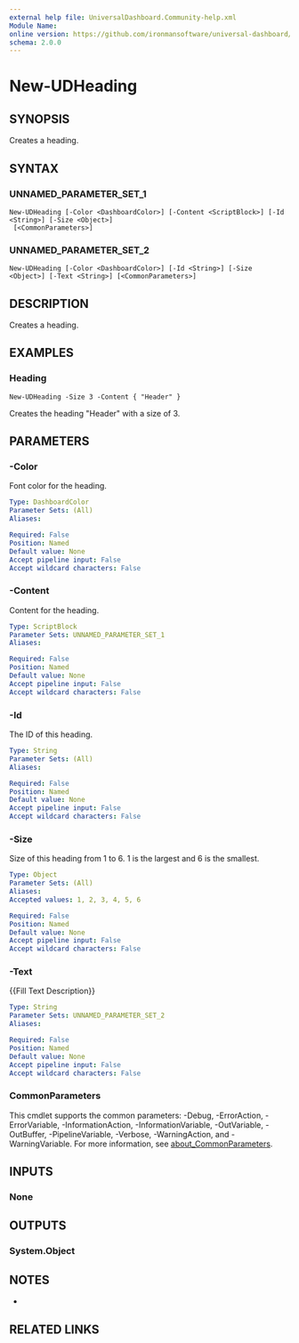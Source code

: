 ```yaml
---
external help file: UniversalDashboard.Community-help.xml
Module Name:
online version: https://github.com/ironmansoftware/universal-dashboard/blob/master/src/UniversalDashboard/Help/New-UDHeading.md
schema: 2.0.0
---
```


# New-UDHeading

## SYNOPSIS
Creates a heading.

## SYNTAX

### UNNAMED_PARAMETER_SET_1
```
New-UDHeading [-Color <DashboardColor>] [-Content <ScriptBlock>] [-Id <String>] [-Size <Object>]
 [<CommonParameters>]
```

### UNNAMED_PARAMETER_SET_2
```
New-UDHeading [-Color <DashboardColor>] [-Id <String>] [-Size <Object>] [-Text <String>] [<CommonParameters>]
```

## DESCRIPTION
Creates a heading.

## EXAMPLES

### Heading
```
New-UDHeading -Size 3 -Content { "Header" }
```

Creates the heading "Header" with a size of 3.

## PARAMETERS

### -Color
Font color for the heading.

```yaml
Type: DashboardColor
Parameter Sets: (All)
Aliases:

Required: False
Position: Named
Default value: None
Accept pipeline input: False
Accept wildcard characters: False
```

### -Content
Content for the heading.

```yaml
Type: ScriptBlock
Parameter Sets: UNNAMED_PARAMETER_SET_1
Aliases:

Required: False
Position: Named
Default value: None
Accept pipeline input: False
Accept wildcard characters: False
```

### -Id
The ID of this heading.

```yaml
Type: String
Parameter Sets: (All)
Aliases:

Required: False
Position: Named
Default value: None
Accept pipeline input: False
Accept wildcard characters: False
```

### -Size
Size of this heading from 1 to 6.
1 is the largest and 6 is the smallest.

```yaml
Type: Object
Parameter Sets: (All)
Aliases:
Accepted values: 1, 2, 3, 4, 5, 6

Required: False
Position: Named
Default value: None
Accept pipeline input: False
Accept wildcard characters: False
```

### -Text
{{Fill Text Description}}

```yaml
Type: String
Parameter Sets: UNNAMED_PARAMETER_SET_2
Aliases:

Required: False
Position: Named
Default value: None
Accept pipeline input: False
Accept wildcard characters: False
```

### CommonParameters
This cmdlet supports the common parameters: -Debug, -ErrorAction, -ErrorVariable, -InformationAction, -InformationVariable, -OutVariable, -OutBuffer, -PipelineVariable, -Verbose, -WarningAction, and -WarningVariable. For more information, see [about_CommonParameters](http://go.microsoft.com/fwlink/?LinkID=113216).

## INPUTS

### None
## OUTPUTS

### System.Object
## NOTES
*

## RELATED LINKS
